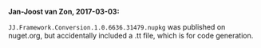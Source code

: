 __Jan-Joost van Zon, 2017-03-03:__

`JJ.Framework.Conversion.1.0.6636.31479.nupkg` was published on nuget.org, but accidentally included a .tt file, which is for code generation.

